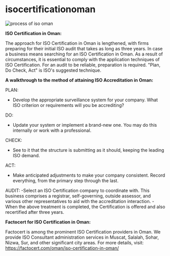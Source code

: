 # isocertificationoman

![process of iso oman](https://user-images.githubusercontent.com/89084770/134159316-31233ce2-ed0f-45f1-851b-c152b9fcf0cc.png)

**ISO Certification in Oman:**

The approach for ISO Certification in Oman is lengthened, with firms preparing for their initial ISO audit that takes as long as three years. In case a business means searching for an ISO Certification in Oman. As a result of circumstances, it is essential to comply with the application techniques of ISO Certification. For an audit to be reliable, preparation is required. "Plan, Do Check, Act" is ISO's suggested technique.


**A walkthrough to the method of attaining ISO Accreditation in Oman:**

PLAN:
- Develop the appropriate surveillance system for your company. What ISO criterion or requirements will you be accrediting?

DO:
- Update your system or implement a brand-new one. You may do this internally or work with a professional.

CHECK:
- See to it that the structure is submitting as it should, keeping the leading ISO demand.

ACT:
- Make anticipated adjustments to make your company consistent. Record everything, from the primary step through the last.

AUDIT:
-Select an ISO Certification company to coordinate with. This business comprises a registrar, self-governing, outside assessor, and various other representatives to aid with the accreditation interaction.
-When the above treatment is completed, the Certification is offered and also recertified after three years.

**Factocert for ISO Certification in Oman:**

Factocert is among the prominent ISO Certification providers in Oman. We provide ISO Consultant administration services in Muscat, Salalah, Sohar, Nizwa, Sur, and other significant city areas. For more details, visit: <a href="url">https://factocert.com/oman/iso-certification-in-oman/ </a>
